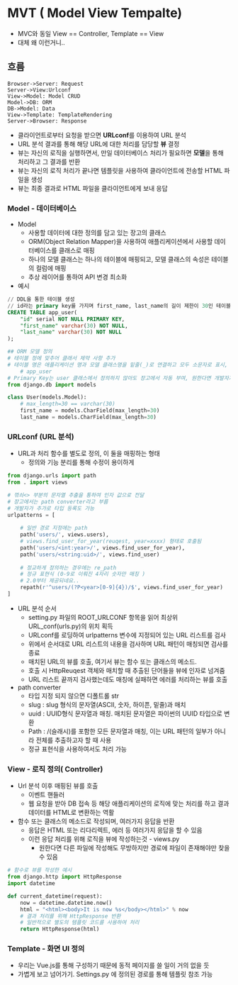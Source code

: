 # MVT ( Model View Tempalte)

* MVC와 동일 View == Controller, Template == View
* 대체 왜 이런거니..

## 흐름



```sequence
Browser->Server: Request
Server->View:Urlconf
View->Model: Model CRUD
Model->DB: ORM
DB->Model: Data
View->Template: TemplateRendering
Server->Browser: Response
```



* 클라이언트로부터 요청을 받으면 **URLconf**를 이용하여 URL 분석
* URL 분석 결과를 통해 해당 URL에 대한 처리를 담당할 **뷰** 결정
* 뷰는 자신의 로직을 실행하면서, 만일 데이터베이스 처리가 필요하면 **모델**을 통해 처리하고 그 결과를 반환
* 뷰는 자신의 로직 처리가 끝나면 템플릿을 사용하여 클라이언트에 전송할 HTML 파일을 생성
* 뷰는 최종 결과로 HTML 파일을 클라이언트에게 보내 응답





### Model - 데이터베이스

* Model
  * 사용할 데이터에 대한 정의를 담고 있는 장고의 클래스
  * ORM(Object Relation Mapper)을 사용하여 애플리케이션에서 사용할 데이터베이스를 클래스로 매핑
  * 하나의 모델 클래스는 하나의 테이블에 매핑되고, 모델 클래스의 속성은 테이블의 컬럼에 매핑
  * 추상 레이어를 통하여 API 변경 최소화
* 예시

```sql
// DDL을 통한 테이블 생성
// id라는 primary key를 가지며 first_name, last_name의 길이 제한이 30인 테이블 생성
CREATE TABLE app_user(
	"id" serial NOT NULL PRIMARY KEY,
    "first_name" varchar(30) NOT NULL,
    "last_name" varchar(30) NOT NULL
);
```



```python
## ORM 모델 정의
# 테이블 정에 맞추어 클래서 제약 사항 추가
# 테이블 명은 애플리케이션 명과 모델 클래스명을 밑줄(_)로 연결하고 모두 소문자로 표시, 다른 이름 지정도 가능
	# app_user
# Primary Key는 user 클래스에서 정의하지 않아도 장고에서 자동 부여, 원한다면 개발자가 직접 지정 가능
from django.db import models

class User(models.Model):
    # max_length=30 == varchar(30)
    first_name = models.CharField(max_length=30)
    last_name = models.CharField(max_length=30)

```



### URLconf (URL 분석)

* URL과 처리 함수를 별도로 정의, 이 둘을 매핑하는 형태
  * 정의와 기능 분리를 통해 수정이 용이하게

```python
from django.urls import path
from . import views

# 꺾쇠<> 부분의 문자열 추출을 통하여 인자 값으로 전달
# 장고에서는 path converter라고 부름
# 개발자가 추가로 타입 등록도 가능
urlpatterns = [
    
    # 일반 경로 지정에는 path
    path('users/', views.users),
    # views.find_user_for_year(reuqest, year=xxxx) 형태로 호출됨
    path('users/<int:year>/', views.find_user_for_year),
    path('users/<string:uid>/', views.find_user)
    
    # 정교하게 정의하는 경우에는 re_path
    # 정규 표현식 (0-9로 이뤄진 4자리 숫자만 매칭 )
    # 2.0부터 제공되네요..
    repath(r'^users/(?P<year>[0-9]{4})/$', views.find_user_for_year)
]
```



* URL 분석 순서
  * setting.py 파일의 ROOT_URLCONF 항목을 읽어 최상위 URL_conf(urls.py)의 위치 획득
  * URLconf를 로딩하여 urlpatterns 변수에 지정되어 있는 URL 리스트를 검사
  * 위에서 순서대로 URL 리스트의 내용을 검사하며 URL 패턴이 매칭되면 검사를 종료
  * 매치된 URL의 뷰를 호출, 여기서 뷰는 함수 또는 클래스의 메소드.
  * 호출 시 HttpReuqest 객체와 매치할 때 추출된 단어들을 뷰에 인자로 넘겨줌
  * URL 리스트 끝까지 검사했는데도 매칭에 실패하면 에러를 처리하는 뷰를 호출
* path converter
  * 타입 지정 되지 않으면 디폴트롤 str
  * slug : slug 형식의 문자열(ASCII, 숫자, 하이픈, 밑줄)과 매치
  * uuid : UUID형식 문자열과 매칭. 매치된 문자열은 파이썬의 UUID 타입으로 변환
  * Path : /(슬래시)를 포함한 모든 문자열과 매칭, 이는 URL 패턴의 일부가 아니라 전체를 추출하고자 할 때 사용
  * 정규 표현식을 사용하여서도 처리 가능 



### View - 로직 정의( Controller)

* Url 분석 이후 매핑된 뷰를 호출
  * 이벤트 핸들러
  * 웹 요청을 받아 DB 접속 등 해당 애플리케이션의 로직에 맞는 처리를 하고 결과 데이터를 HTML로 변환하는 역활
* 함수 또는 클래스의 메소드로 작성되며, 여러가지 응답을 반환
  * 응답은 HTML 또는 리다리렉트, 에러 등 여러가지 응답을 할 수 있음
  * 이런 응답 처리를 위해 로직을 뷰에 작성하는것 - views.py
    * 원한다면 다른 파일에 작성해도 무방하지만 경로에 파일이 존재해야만 찾을 수 있음

```python
# 함수로 뷰를 작성한 예시
from django.http import HttpResponse
import datetime

def current_datetime(request):
    now = datetime.datetime.now()
    html = "<html><body>It is now %s</body></html>" % now
    # 결과 처리를 위해 HttpResponse 반환
    # 일반적으로 별도의 템플릿 코드를 사용하여 처리
    return HttpResponse(html)


```



### Template - 화면 UI 정의

* 우리는 Vue.js를 통해 구성하기 때문에 동적 페이지를 쓸 일이 거의 없을 듯
* 가볍게 보고 넘어가기. Settings.py 에 정의된 경로를 통해 템플릿 참조 가능